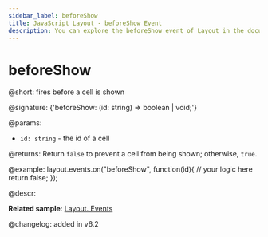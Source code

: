 ```yaml
---
sidebar_label: beforeShow
title: JavaScript Layout - beforeShow Event 
description: You can explore the beforeShow event of Layout in the documentation of the DHTMLX JavaScript UI library. Browse developer guides and API reference, try out code examples and live demos, and download a free 30-day evaluation version of DHTMLX Suite 7.
---
```


# beforeShow

@short: fires before a cell is shown

@signature: {'beforeShow: (id: string) => boolean | void;'}

@params:
- `id: string` - the id of a cell

@returns:
Return `false` to prevent a cell from being shown; otherwise, `true`.

@example:
layout.events.on("beforeShow", function(id){
	// your logic here
    return false;
});

@descr:

**Related sample**: [Layout. Events](https://snippet.dhtmlx.com/fyxw0map)

@changelog:
added in v6.2
